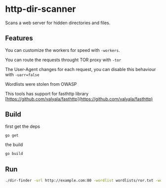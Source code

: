 # http-dir-scanner

Scans a web server for hidden directories and files.



## Features

You can customize the workers for speed with `-workers`.

You can route the requests throught TOR proxy with `-tor`

The User-Agent changes for each request, you can disable this behaviour with `-uarr=false`

Wordlists were stolen from OWASP 

This tools has support for fasthttp library [https://github.com/valyala/fasthttp](https://github.com/valyala/fasthttp)

## Build 

first get the deps

```bash
go get
```


the build 

```bash
go build
```

## Run


```bash
./dir-finder -url http://example.com:80 -wordlist wordlists/ror.txt -workers 8
```


